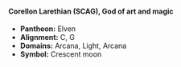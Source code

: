 #### Corellon Larethian (SCAG), God of art and magic
- **Pantheon:** Elven
- **Alignment:** C, G
- **Domains:** Arcana, Light, Arcana
- **Symbol:** Crescent moon
